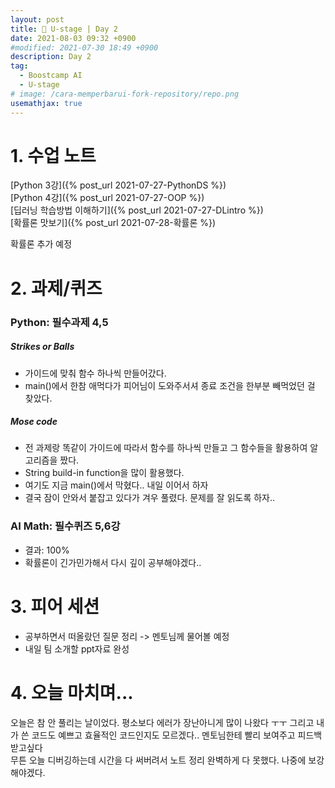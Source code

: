 ```yaml
---
layout: post
title: 📔 U-stage | Day 2
date: 2021-08-03 09:32 +0900
#modified: 2021-07-30 18:49 +0900
description: Day 2
tag:
  - Boostcamp AI
  - U-stage
# image: /cara-memperbarui-fork-repository/repo.png
usemathjax: true
---
```


# 1. 수업 노트

[Python 3강]({% post_url 2021-07-27-PythonDS %})
<br/>
[Python 4강]({% post_url 2021-07-27-OOP %})
<br/>
[딥러닝 학습방법 이해하기]({% post_url 2021-07-27-DLintro %})
<br/>
[확률론 맛보기]({% post_url 2021-07-28-확률론 %})

확률론 추가 예정

# 2. 과제/퀴즈

### Python: 필수과제 4,5

##### Strikes or Balls
* 가이드에 맞춰 함수 하나씩 만들어갔다.
* main()에서 한참 애먹다가 피어님이 도와주서셔 종료 조건을 한부분 빼먹었던 걸 찾았다.

##### Mose code
* 전 과제랑 똑같이 가이드에 따라서 함수를 하나씩 만들고 그 함수들을 활용하여 알고리즘을 짰다.
* String build-in function을 많이 활용했다.
* 여기도 지금 main()에서 막혔다.. 내일 이어서 하자
* 결국 잠이 안와서 붙잡고 있다가 겨우 풀렸다. 문제를 잘 읽도록 하자..

### AI Math: 필수퀴즈 5,6강
* 결과: 100%
* 확률론이 긴가민가해서 다시 깊이 공부해야겠다..

# 3. 피어 세션

* 공부하면서 떠올랐던 질문 정리 -> 멘토님께 물어볼 예정
* 내일 팀 소개할 ppt자료 완성

# 4. 오늘 마치며...

오늘은 참 안 풀리는 날이었다. 평소보다 에러가 장난아니게 많이 나왔다 ㅜㅜ 그리고 내가 쓴 코드도 예쁘고 효율적인 코드인지도 모르겠다.. 멘토님한테 빨리 보여주고 피드백 받고싶다 <br>
무튼 오늘 디버깅하는데 시간을 다 써버려서 노트 정리 완벽하게 다 못했다. 나중에 보강해야겠다.